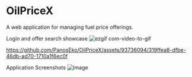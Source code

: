 # OilPriceX
A web application for managing fuel price offerings.

Login and offer search showcase
![ezgif com-video-to-gif](https://github.com/PanosEko/OilPriceX/assets/93736094/df140a94-84d2-4a5f-b995-ef66445b5291)

https://github.com/PanosEko/OilPriceX/assets/93736094/319ffea8-dfbe-46db-ad70-1710a1f6ec0f

Application Screenshots
![image](https://github.com/PanosEko/OilPriceX/assets/93736094/61d69eec-5201-46a3-88d1-698da9bb9d8c)

